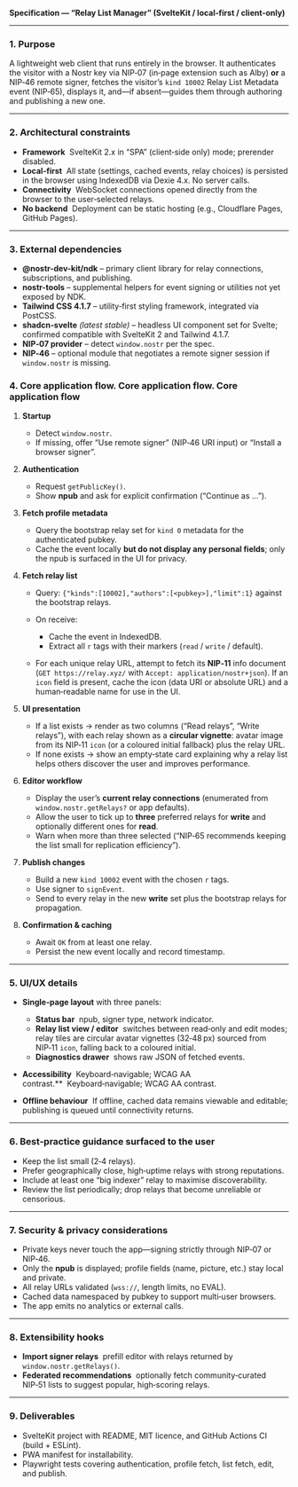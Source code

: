 **Specification — “Relay List Manager” (SvelteKit / local‑first / client‑only)**

---

### 1. Purpose

A lightweight web client that runs entirely in the browser. It authenticates the visitor with a Nostr key via NIP‑07 (in‑page extension such as Alby) **or** a NIP‑46 remote signer, fetches the visitor’s `kind 10002` Relay List Metadata event (NIP‑65), displays it, and—if absent—guides them through authoring and publishing a new one.

---

### 2. Architectural constraints

* **Framework**  SvelteKit 2.x in “SPA” (client‑side only) mode; prerender disabled.
* **Local‑first**  All state (settings, cached events, relay choices) is persisted in the browser using IndexedDB via Dexie 4.x. No server calls.
* **Connectivity**  WebSocket connections opened directly from the browser to the user‑selected relays.
* **No backend**  Deployment can be static hosting (e.g., Cloudflare Pages, GitHub Pages).

---

### 3. External dependencies

* **@nostr-dev-kit/ndk** – primary client library for relay connections, subscriptions, and publishing.
* **nostr-tools** – supplemental helpers for event signing or utilities not yet exposed by NDK.
* **Tailwind CSS 4.1.7** – utility‑first styling framework, integrated via PostCSS.
* **shadcn‑svelte** *(latest stable)* – headless UI component set for Svelte; confirmed compatible with SvelteKit 2 and Tailwind 4.1.7.
* **NIP‑07 provider** – detect `window.nostr` per the spec.
* **NIP‑46** – optional module that negotiates a remote signer session if `window.nostr` is missing.

### 4. Core application flow. Core application flow. Core application flow

1. **Startup**

   * Detect `window.nostr`.
   * If missing, offer “Use remote signer” (NIP‑46 URI input) or “Install a browser signer”.

2. **Authentication**

   * Request `getPublicKey()`.
   * Show **npub** and ask for explicit confirmation (“Continue as …”).

3. **Fetch profile metadata**

   * Query the bootstrap relay set for `kind 0` metadata for the authenticated pubkey.
   * Cache the event locally **but do not display any personal fields**; only the npub is surfaced in the UI for privacy.

4. **Fetch relay list**

   * Query: `{"kinds":[10002],"authors":[<pubkey>],"limit":1}` against the bootstrap relays.
   * On receive:

     * Cache the event in IndexedDB.
     * Extract all `r` tags with their markers (`read` / `write` / default).
   * For each unique relay URL, attempt to fetch its **NIP‑11** info document (`GET https://relay.xyz/` with `Accept: application/nostr+json`). If an `icon` field is present, cache the icon (data URI or absolute URL) and a human‑readable name for use in the UI.

5. **UI presentation**

   * If a list exists → render as two columns (“Read relays”, “Write relays”), with each relay shown as a **circular vignette**: avatar image from its NIP‑11 `icon` (or a coloured initial fallback) plus the relay URL.
   * If none exists → show an empty‑state card explaining why a relay list helps others discover the user and improves performance.

6. **Editor workflow**

   * Display the user’s **current relay connections** (enumerated from `window.nostr.getRelays?` or app defaults).
   * Allow the user to tick up to **three** preferred relays for **write** and optionally different ones for **read**.
   * Warn when more than three selected (“NIP‑65 recommends keeping the list small for replication efficiency”).

7. **Publish changes**

   * Build a new `kind 10002` event with the chosen `r` tags.
   * Use signer to `signEvent`.
   * Send to every relay in the new **write** set plus the bootstrap relays for propagation.

8. **Confirmation & caching**

   * Await `OK` from at least one relay.
   * Persist the new event locally and record timestamp.

---

### 5. UI/UX details

* **Single‑page layout** with three panels:

  * **Status bar**  npub, signer type, network indicator.
  * **Relay list view / editor**  switches between read‑only and edit modes; relay tiles are circular avatar vignettes (32‑48 px) sourced from NIP‑11 `icon`, falling back to a coloured initial.
  * **Diagnostics drawer**  shows raw JSON of fetched events.
* **Accessibility**  Keyboard‑navigable; WCAG AA contrast.\*\*  Keyboard‑navigable; WCAG AA contrast.
* **Offline behaviour**  If offline, cached data remains viewable and editable; publishing is queued until connectivity returns.

---

### 6. Best‑practice guidance surfaced to the user

* Keep the list small (2‑4 relays).
* Prefer geographically close, high‑uptime relays with strong reputations.
* Include at least one “big indexer” relay to maximise discoverability.
* Review the list periodically; drop relays that become unreliable or censorious.

---

### 7. Security & privacy considerations

* Private keys never touch the app—signing strictly through NIP‑07 or NIP‑46.
* Only the **npub** is displayed; profile fields (name, picture, etc.) stay local and private.
* All relay URLs validated (`wss://`, length limits, no EVAL).
* Cached data namespaced by pubkey to support multi‑user browsers.
* The app emits no analytics or external calls.

---

### 8. Extensibility hooks

* **Import signer relays**  prefill editor with relays returned by `window.nostr.getRelays()`.
* **Federated recommendations**  optionally fetch community‑curated NIP‑51 lists to suggest popular, high‑scoring relays.

---

### 9. Deliverables

* SvelteKit project with README, MIT licence, and GitHub Actions CI (build + ESLint).
* PWA manifest for installability.
* Playwright tests covering authentication, profile fetch, list fetch, edit, and publish.

